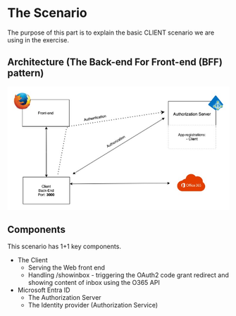 # The Scenario

The purpose of this part is to explain the basic CLIENT scenario we are using in the exercise.

## Architecture  (The Back-end For Front-end (BFF) pattern)

![The Scenario](../../docs/content/images/basic_client_scenario.jpg)

## Components

This scenario has 1+1 key components. 

* The Client
  * Serving the Web front end
  * Handling /showinbox - triggering the OAuth2 code grant redirect and showing content of inbox using the O365 API
* Microsoft Entra ID
  * The Authorization Server
  * The Identity provider (Authorization Service)

